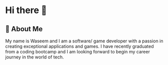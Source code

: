 # Hi there 👋

## 🚀 About Me
My name is Waseem and I am a software/ game developer with a passion in creating exceptional applications and games. I have recently graduated from a coding bootcamp and I am looking forward to begin my career journey in the world of tech. 

<!--
**WaseemWahid/WaseemWahid** is a ✨ _special_ ✨ repository because its `README.md` (this file) appears on your GitHub profile.

Here are some ideas to get you started:

- 🔭 I’m currently working on ...
- 🌱 I’m currently learning ...
- 👯 I’m looking to collaborate on ...
- 🤔 I’m looking for help with ...
- 💬 Ask me about ...
- 📫 How to reach me: ...
- 😄 Pronouns: ...
- ⚡ Fun fact: ...
-->
